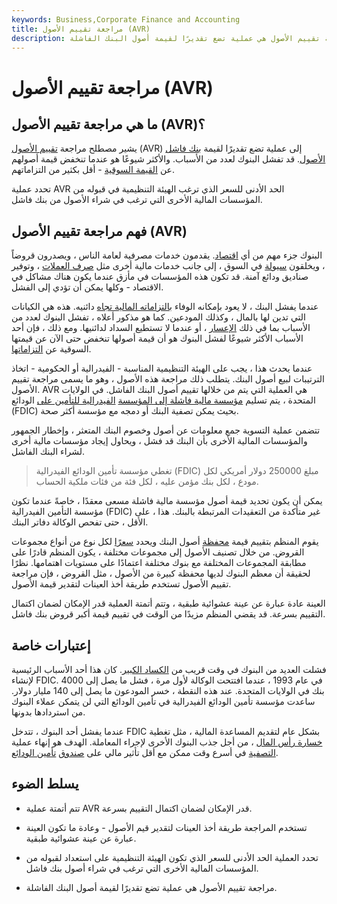 ```yaml
---
keywords: Business,Corporate Finance and Accounting
title: مراجعة تقييم الأصول (AVR)
description: مراجعة تقييم الأصول هي عملية تضع تقديرًا لقيمة أصول البنك الفاشلة.
---
```


# مراجعة تقييم الأصول (AVR)
## ما هي مراجعة تقييم الأصول (AVR)؟

يشير مصطلح مراجعة [تقييم الأصول](/assetvaluation) (AVR) إلى عملية تضع تقديرًا لقيمة [بنك فاشل](/bank) [الأصول](/asset). قد تفشل البنوك لعدد من الأسباب. والأكثر شيوعًا هو عندما تنخفض قيمة أصولهم عن [القيمة السوقية](/marketvalue) - أقل بكثير من التزاماتهم.

تحدد عملية AVR الحد الأدنى للسعر الذي ترغب الهيئة التنظيمية في قبوله من المؤسسات المالية الأخرى التي ترغب في شراء الأصول من بنك فاشل.

## فهم مراجعة تقييم الأصول (AVR)

البنوك جزء مهم من أي [اقتصاد](/economy). يقدمون خدمات مصرفية لعامة الناس ، ويصدرون قروضاً ، ويخلقون [سيولة](/liquidity) في السوق ، إلى جانب خدمات مالية أخرى مثل [صرف العملات](/currency-exchange) ، وتوفير صناديق ودائع آمنة. قد تكون هذه المؤسسات في مأزق عندما يكون هناك مشاكل في الاقتصاد - وكلها يمكن أن تؤدي إلى الفشل.

عندما يفشل البنك ، لا يعود بإمكانه الوفاء [بالتزاماته المالية تجاه](/obligation) دائنيه. هذه هي الكيانات التي تدين لها بالمال ، وكذلك المودعين. كما هو مذكور أعلاه ، تفشل البنوك لعدد من الأسباب بما في ذلك [الإعسار](/insolvency) ، أو عندما لا تستطيع السداد لدائنيها. ومع ذلك ، فإن أحد الأسباب الأكثر شيوعًا لفشل البنوك هو أن قيمة أصولها تنخفض حتى الآن عن قيمتها السوقية عن [التزاماتها](/liability).

عندما يحدث هذا ، يجب على الهيئة التنظيمية المناسبة - الفيدرالية أو الحكومية - اتخاذ الترتيبات لبيع أصول البنك. يتطلب ذلك مراجعة هذه الأصول ، وهو ما يسمى مراجعة تقييم الأصول. AVR هي العملية التي يتم من خلالها تقييم أصول البنك الفاشل. في الولايات المتحدة ، يتم تسليم [مؤسسة مالية فاشلة إلى المؤسسة](/financialinstitution) [الفيدرالية للتأمين على](/fdic) الودائع (FDIC) بحيث يمكن تصفية البنك أو دمجه مع مؤسسة أكثر صحة.

تتضمن عملية التسوية جمع معلومات عن أصول وخصوم البنك المتعثر ، وإخطار الجمهور والمؤسسات المالية الأخرى بأن البنك قد فشل ، ويحاول إيجاد مؤسسات مالية أخرى لشراء البنك الفاشل.

> تغطي مؤسسة تأمين الودائع الفيدرالية (FDIC) مبلغ 250000 دولار أمريكي لكل مودع ، لكل بنك مؤمن عليه ، لكل فئة من فئات ملكية الحساب.

>

يمكن أن يكون تحديد قيمة أصول مؤسسة مالية فاشلة مسعى معقدًا ، خاصةً عندما تكون مؤسسة التأمين الفيدرالية (FDIC) غير متأكدة من التعقيدات المرتبطة بالبنك. هذا ، على الأقل ، حتى تفحص الوكالة دفاتر البنك.

يقوم المنظم بتقييم قيمة [محفظة](/portfolio) أصول البنك ويحدد [سعرًا](/assign) لكل نوع من أنواع مجموعات القروض. من خلال تصنيف الأصول إلى مجموعات مختلفة ، يكون المنظم قادرًا على مطابقة المجموعات المختلفة مع بنوك مختلفة اعتمادًا على مستويات اهتمامها. نظرًا لحقيقة أن معظم البنوك لديها محفظة كبيرة من الأصول ، مثل القروض ، فإن مراجعة تقييم الأصول تستخدم طريقة أخذ العينات لتقدير قيمة الأصول.

العينة عادة عبارة عن عينة عشوائية طبقية ، وتتم أتمتة العملية قدر الإمكان لضمان اكتمال التقييم بسرعة. قد يقضي المنظم مزيدًا من الوقت في تقييم قيمة أكبر قروض بنك فاشل.

## إعتبارات خاصة

فشلت العديد من البنوك في وقت قريب من [الكساد الكبير](/great_depression). كان هذا أحد الأسباب الرئيسية لإنشاء FDIC. في عام 1993 ، عندما افتتحت الوكالة لأول مرة ، فشل ما يصل إلى 4000 بنك في الولايات المتحدة. عند هذه النقطة ، خسر المودعون ما يصل إلى 140 مليار دولار. ساعدت مؤسسة تأمين الودائع الفيدرالية في تأمين الودائع التي لن يتمكن عملاء البنوك من استردادها بدونها.

عندما يفشل أحد البنوك ، تتدخل FDIC بشكل عام لتقديم المساعدة المالية ، مثل تغطية [خسارة رأس المال](/capitalloss) ، من أجل جذب البنوك الأخرى لإجراء المعاملة. الهدف هو إنهاء عملية [التصفية](/liquidation) في أسرع وقت ممكن مع أقل تأثير مالي على [صندوق](/deposit-insurance-fund) [تأمين الودائع](/deposit-insurance-fund).

## يسلط الضوء

- تتم أتمتة عملية AVR قدر الإمكان لضمان اكتمال التقييم بسرعة.

- تستخدم المراجعة طريقة أخذ العينات لتقدير قيم الأصول - وعادة ما تكون العينة عبارة عن عينة عشوائية طبقية.

- تحدد العملية الحد الأدنى للسعر الذي تكون الهيئة التنظيمية على استعداد لقبوله من المؤسسات المالية الأخرى التي ترغب في شراء أصول بنك فاشل.

- مراجعة تقييم الأصول هي عملية تضع تقديرًا لقيمة أصول البنك الفاشلة.


